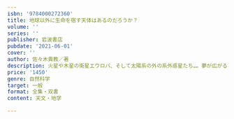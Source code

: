 ```yaml
---
isbn: '9784000272360'
title: 地球以外に生命を宿す天体はあるのだろうか？
volume: ''
series: ''
publisher: 岩波書店
pubdate: '2021-06-01'
cover: ''
author: 佐々木貴教／著
description: 火星や木星の衛星エウロパ、そして太陽系の外の系外惑星たち…。夢が広がる惑星科学入門です！
price: '1450'
genre: 自然科学
target: 一般
format: 全集・双書
content: 天文・地学

---
```

